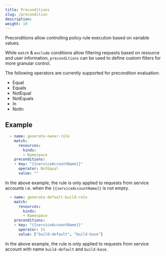 ```yaml
---
title: Preconditions
slug: /precondition
description: 
weight: 10
---
```


Preconditions allow controlling policy rule execution based on variable values.

While `match` & `exclude` conditions allow filtering requests based on resource and user information, `preconditions` can be used to define custom filters for more granular control.

The following operators are currently supported for preconditon evaluation:
- Equal
- Equals
- NotEqual
- NotEquals
- In
- NotIn

## Example

```yaml
  - name: generate-owner-role
    match:
      resources:
        kinds:
        - Namespace
    preconditions:
    - key: "{{serviceAccountName}}"
      operator: NotEqual
      value: ""
```

In the above example, the rule is only applied to requests from service accounts i.e. when the `{{serviceAccountName}}` is not empty.

```yaml
  - name: generate-default-build-role
    match:
      resources:
        kinds:
        - Namespace
    preconditions:
    - key: "{{serviceAccountName}}"
      operator: In
      value: ["build-default", "build-base"]
```

In the above example, the rule is only applied to requests from service account with name `build-default` and `build-base`.
